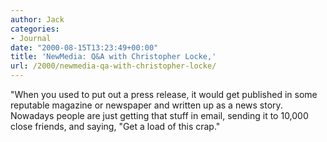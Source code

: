 ```yaml
---
author: Jack
categories:
- Journal
date: "2000-08-15T13:23:49+00:00"
title: 'NewMedia: Q&A with Christopher Locke,'
url: /2000/newmedia-qa-with-christopher-locke/
---
```


[][1] 

"When you used to put out a press release, it would get published in some reputable magazine or newspaper and written up as a news story. Nowadays people are just getting that stuff in email, sending it to 10,000 close friends, and saying, "Get a load of this crap."

 [1]: http://www.newmedia.com/default.asp?articleID=2134